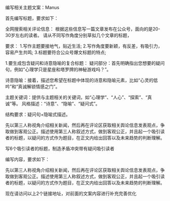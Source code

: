 编写相关主题文案：Manus 

首先编写标题，要求如下：

全网搜索相关评论信息： 根据这些信息写一篇文章发布在公众号，面向的是20-30岁左右的读者。 请从不同写作角度分别草拟几个文章的标题，

要求： 1.写作主题要接地气，贴近生活; 2.写作角度要新颖，有反差，有吸引力，容易产生共鸣; 3.标题要符合公众号爆文标题的特点;

1.要生成包含疑问和诗意隐喻的复合标题： 疑问部分：首先明确指出您想要的疑问句，例如“心理学只是星座和塔罗牌的神秘游戏吗？”。 

诗意隐喻：接着，描述您希望在标题中体现的诗意和隐喻元素，比如“心灵的低吟”和“真诚解锁情感之门”。 

主题关键词：提供与主题相关的关键词，如“心理学”、“人心”、“探索”、“真诚”等。 风格描述：“诗意”、“隐喻”、“疑问式”。 

结构要求：疑问句+隐喻式描述。 

先以第三人称视角介绍相关新闻，然后再在评论区获取相关舆论信息发表观点，争取做到客观公正。描述使用第三人称叙述方式，做到客观公正，并且起一个吸引读者的标题，以疑问的方式作为题目，在正文内给出回答以及未来趋势的判断理解。

写6个吸引读者的标题，制造矛盾冲突带有疑问吸引读者

编写内容，要求如下：

先以第三人称视角介绍相关新闻，然后再在评论区获取相关舆论信息发表观点，争取做到客观公正。描述使用第三人称叙述方式，做到客观公正，并且起一个吸引读者的标题，以疑问的方式作为题目，在正文内给出回答以及未来趋势的判断理解。







现在请访问以上2个链接地址，对前面的文案内容进行补充完善优化